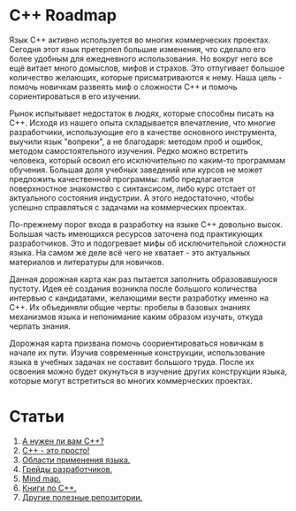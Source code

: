 # C++ Roadmap

Язык C++ активно используется во многих коммерческих проектах. Сегодня этот язык претерпел большие изменения, что сделало его более удобным для ежедневного использования. Но вокруг него все ещё витает много домыслов, мифов и страхов. Это отпугивает большое количество желающих, которые присматриваются к нему. Наша цель - помочь новичкам развеять миф о сложности C++ и помочь сориентироваться в его изучении.

Рынок испытывает недостаток в людях, которые способны писать на C++. Исходя из нашего опыта складывается впечатление, что многие разработчики, использующие его в качестве основного инструмента, выучили язык "вопреки", а не благодаря: методом проб и ошибок, методом самостоятельного изучения. Редко можно встретить человека, который освоил его исключительно по каким-то программам обучения. Большая доля учебных заведений или курсов не может предложить качественной программы: либо предлагается поверхностное знакомство с синтаксисом, либо курс отстает от актуального состояния индустрии. А этого недостаточно, чтобы успешно справляться с задачами на коммерческих проектах.

По-прежнему порог входа в разработку на языке C++ довольно высок. Большая часть имеющихся ресурсов заточена под практикующих разработчиков. Это и подогревает мифы об исключительной сложности языка. На самом же деле всё чего не хватает - это актуальных материалов и литературы для новичков.

Данная дорожная карта как раз пытается заполнить образовавшуюся пустоту. Идея её создания возникла после большого количества интервью с кандидатами, желающими вести разработку именно на C++. Их объединяли общие черты: пробелы в базовых знаниях механизмов языка и непонимание каким образом изучать, откуда черпать знания.

Дорожная карта призвана помочь соориентироваться новичкам в начале их пути. Изучив современные конструкции, использование языка в учебных задачах не составит большого труда. После их освоения можно будет окунуться в изучение других конструкции языка, которые могут встретиться во многих коммерческих проектах.



# Статьи

1. [А нужен ли вам C++?](SelfIdentification.md)
1. [C++ - это просто!](FunCpp.md)
1. [Области применения языка.](AreasOfApplication.md)
1. [Грейды разработчиков.](Grades/Overview.md)
1. [Mind map.](MindMap.md)
1. [Книги по С++.](Books.md)
1. [Другие полезные репозитории.](ThirdPartyRepositories.md)
